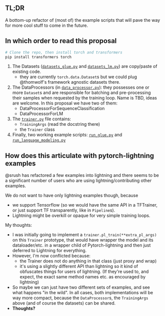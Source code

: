 
## TL;DR

A bottom-up refactor of (most of) the example scripts that will pave the way for more cool stuff to come in the future.

## In which order to read this proposal

```bash
# Clone the repo, then install torch and transformers
pip install transformers torch
```

1. The Datasets ([`datasets_glue.py`](datasets_glue.py) and [`datasets_lm.py`](datasets_lm.py)) are copy/paste of existing code.
	- they are currently `torch.data.Dataset`s but we could plug @thomwolf's framework agnostic datasets there.
1. The DataProcessors (in [`data_processor.py`](data_processor.py)): they possesses one or more `Dataset`s
    and are responsible for batching and pre-processing their samples
    when requested by the training loop.
	Name is TBD, ideas are welcome.
	In this proposal we have two of them:
	- DataProcessorForSequenceClassification
	- DataProcessorForLM
1. The [`trainer.py`](trainer.py) file contains:
	- `TrainingArgs` (read the docstring there)
	- the `Trainer` class
1. Finally, two working example scripts: [`run_glue.py`](run_glue.py) and [`run_language_modeling.py`](run_language_modeling.py)


## How does this articulate with pytorch-lightning examples

@srush has refactored a few examples into lightning and there seems to be a significant number of users who are using lightning/contributing other examples.

We do not want to have only lightning examples though, because
- we support Tensorflow (so we would have the same API in a TFTrainer, or just support TF transparently, like in `Pipeline`s).
- Lightning might be overkill or opaque for very simple training loops.

My thoughts:

- I was initially going to implement a `trainer.pl_train(**extra_pl_args)` on this `Trainer` prototype, that would have wrapper the model and its dataloader/etc. in a wrapper child of Pytorch-lightning and then just deferred to Lightning for everything.
- However, I'm now conflicted because:
	- the Trainer does not do anything in that class (just proxy and wrap)
	- it's using a slightly different API than lightning so it kind of obfuscates things for users of lightning. (If they're used to, and expect, the exact same method names etc. as encouraged by lightning)
- So maybe we can just have two different sets of examples, and see what happens "in the wild". In all cases, both implementations will be way more compact, because the `DataProcessor`s, the `TrainingArgs` above (and of course the datasets) can be shared.
- **Thoughts?**


